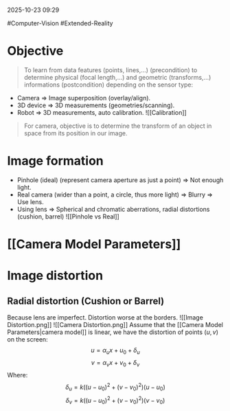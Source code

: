 2025-10-23 09:29

#Computer-Vision #Extended-Reality 

# Objective
> To learn from data features (points, lines,...) (precondition) to determine physical (focal length,...) and geometric (transforms,...) informations (postcondition) depending on the sensor type:

- Camera => Image superposition (overlay/align).
- 3D device => 3D measurements (geometries/scanning).
- Robot => 3D measurements, auto calibration.
![[Calibration]]

> For camera, objective is to determine the transform of an object in space from its position in our image.
# Image formation
- Pinhole (ideal) (represent camera aperture as just a point) => Not enough light.
- Real camera (wider than a point, a circle, thus more light) => Blurry => Use lens.
- Using lens => Spherical and chromatic aberrations, radial distortions (cushion, barrel)
![[Pinhole vs Real]]
# [[Camera Model Parameters]]

# Image distortion
## Radial distortion (Cushion or Barrel)
Because lens are imperfect. Distortion worse at the borders.
![[Image Distortion.png]]
![[Camera Distortion.png]]
Assume that the [[Camera Model Parameters|camera model]] is linear, we have the distortion of points $(u,v)$ on the screen:
$$
u=\alpha_{u}x+u_{0}+\delta_{u}
$$
$$
v=\alpha_{v}x+v_{0}+\delta_{v}
$$
Where:
$$\delta_{u}=k((u-u_{0})^2+(v-v_{0})^2)(u-u_{0})$$
$$\delta_{v}=k((u-u_{0})^2+(v-v_{0})^2)(v-v_{0})$$